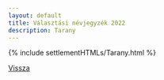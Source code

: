 ```yaml
---
layout: default
title: Választási névjegyzék 2022
description: Tarany
---
```


{% include settlementHTMLs/Tarany.html %}

[Vissza](./)